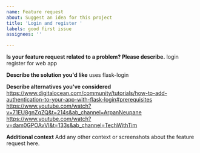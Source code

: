 ```yaml
---
name: Feature request
about: Suggest an idea for this project
title: 'Login and register '
labels: good first issue
assignees: ''

---
```


**Is your feature request related to a problem? Please describe.**
 login register for web app 

**Describe the solution you'd like**
uses flask-login

**Describe alternatives you've considered**
https://www.digitalocean.com/community/tutorials/how-to-add-authentication-to-your-app-with-flask-login#prerequisites
https://www.youtube.com/watch?v=71EU8gnZqZQ&t=214s&ab_channel=ArpanNeupane
https://www.youtube.com/watch?v=dam0GPOAvVI&t=133s&ab_channel=TechWithTim

**Additional context**
Add any other context or screenshots about the feature request here.
